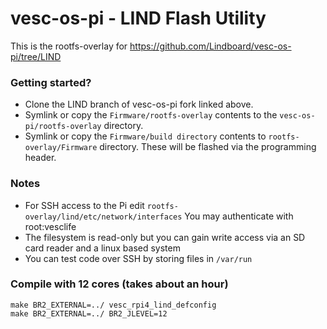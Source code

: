 # vesc-os-pi - LIND Flash Utility

This is the rootfs-overlay for https://github.com/Lindboard/vesc-os-pi/tree/LIND

### Getting started?

* Clone the LIND branch of vesc-os-pi fork linked above.
* Symlink or copy the `Firmware/rootfs-overlay` contents to the `vesc-os-pi/rootfs-overlay` directory. 
* Symlink or copy the `Firmware/build directory` contents to `rootfs-overlay/Firmware` directory. These will be flashed via the programming header.

### Notes

* For SSH access to the Pi edit `rootfs-overlay/lind/etc/network/interfaces` You may authenticate with root:vesclife
* The filesystem is read-only but you can gain write access via an SD card reader and a linux based system
* You can test code over SSH by storing files in `/var/run` 

### Compile with 12 cores (takes about an hour)

```
make BR2_EXTERNAL=../ vesc_rpi4_lind_defconfig
make BR2_EXTERNAL=../ BR2_JLEVEL=12
```
